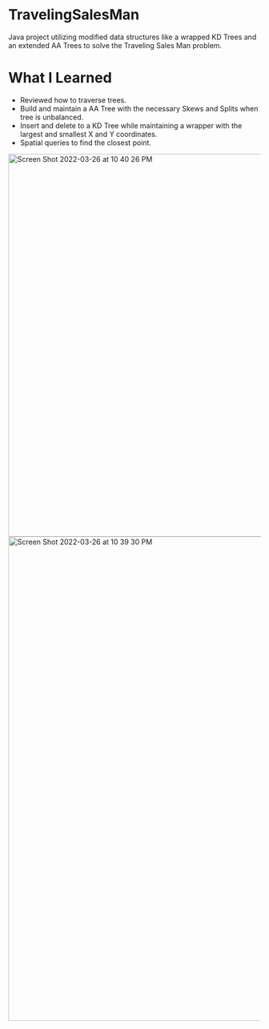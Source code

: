 # TravelingSalesMan
Java project utilizing modified data structures like a wrapped KD Trees and an extended AA Trees to solve the Traveling Sales Man problem.

# What I Learned
- Reviewed how to traverse trees. 
- Build and maintain a AA Tree with the necessary Skews and Splits when tree is unbalanced.
- Insert and delete to a KD Tree while maintaining a wrapper with the largest and smallest X and Y coordinates.
- Spatial queries to find the closest point. 

<img width="764" alt="Screen Shot 2022-03-26 at 10 40 26 PM" src="https://user-images.githubusercontent.com/71102542/160264387-cee50dd6-9515-470f-8492-81930b620ca3.png">

<img width="967" alt="Screen Shot 2022-03-26 at 10 39 30 PM" src="https://user-images.githubusercontent.com/71102542/160264393-a0903d84-bd8f-4db1-9dcc-53563c263bc0.png">
